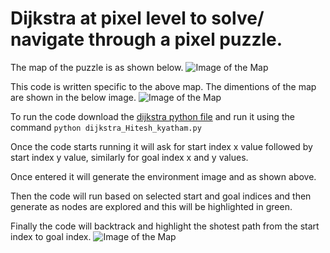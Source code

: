# Dijkstra at pixel level to solve/ navigate through a pixel puzzle.
The map of the puzzle is as shown below.
![Image of the Map](https://github.com/HKyatham/Pixel_Puzzle_Using_Dijstra/blob/main/Generated%20Images/Map_of_Environment.png)

This code is written specific to the above map. The dimentions of the map are shown in the below image.
![Image of the Map](https://github.com/HKyatham/Pixel_Puzzle_Using_Dijstra/blob/main/Generated%20Images/Map_of_Environment_with_Dimensions.png)

To run the code download the [dijkstra python file](https://github.com/HKyatham/Pixel_Puzzle_Using_Dijstra/blob/main/dijkstra_Hitesh_kyatham.py) and run it using the command
```python dijkstra_Hitesh_kyatham.py```

Once the code starts running it will ask for start index x value followed by start index y value, similarly for goal index x and y values. 

Once entered it will generate the environment image and as shown above.

Then the code will run based on selected start and goal indices and then generate as nodes are explored and this will be highlighted in green.

Finally the code will backtrack and highlight the shotest path from the start index to goal index.
![Image of the Map](https://github.com/HKyatham/Pixel_Puzzle_Using_Dijstra/blob/main/Generated%20Images/Shortest_Path_in_Map.png)
